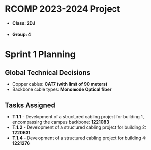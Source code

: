 # RCOMP 2023-2024 Project

- #### Class: 2DJ
- #### Group: 4

# Sprint 1 Planning

## Global Technical Decisions

- Copper cables: **CAT7 (with limit of 90 meters)**
- Backbone cable types: **Monomode Optical fiber**

## Tasks Assigned

- **T.1.1** - Development of a structured cabling project for building 1, encompassing the campus backbone: **1221083**
- **T.1.2** - Development of a structured cabling project for building 2: **1220631**
- **T.1.4** - Development of a structured cabling project for building 4: **1221276**